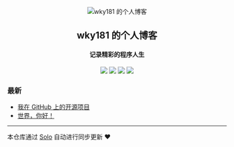<p align="center"><img alt="wky181 的个人博客" src="https://static.b3log.org/images/brand/solo-32.png"></p><h2 align="center">
wky181 的个人博客
</h2>

<h4 align="center">记录精彩的程序人生</h4>
<p align="center"><a title="wky181 的个人博客" target="_blank" href="https://github.com/wky181/solo-blog"><img src="https://img.shields.io/github/last-commit/wky181/solo-blog.svg?style=flat-square&color=FF9900"></a>
<a title="GitHub repo size in bytes" target="_blank" href="https://github.com/wky181/solo-blog"><img src="https://img.shields.io/github/repo-size/wky181/solo-blog.svg?style=flat-square"></a>
<a title="Solo Version" target="_blank" href="https://github.com/b3log/solo/releases"><img src="https://img.shields.io/badge/solo-3.6.4-f1e05a.svg?style=flat-square&color=blueviolet"></a>
<a title="Hits" target="_blank" href="https://github.com/b3log/hits"><img src="https://hits.b3log.org/wky181/solo-blog.svg"></a></p>

### 最新

* [我在 GitHub 上的开源项目](http://www.wkyhky.site/my-github-repos)
* [世界，你好！](http://www.wkyhky.site/hello-solo)



---

本仓库通过 [Solo](https://github.com/b3log/solo) 自动进行同步更新 ❤️ 
